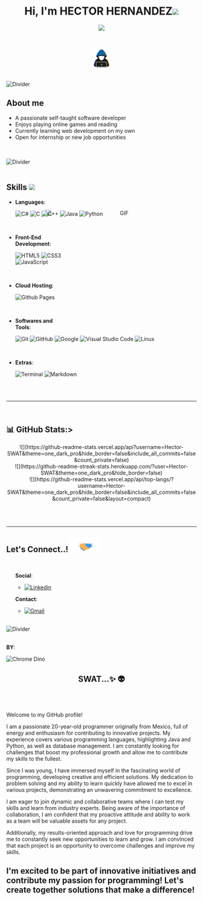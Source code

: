 <!DOCTYPE html>
<html lang="en">
<head>
  <meta charset="UTF-8">
  <meta http-equiv="X-UA-Compatible" content="IE=edge">
  <meta name="viewport" content="width=device-width, initial-scale=1.0">
  <link rel="stylesheet" href="https://img.shields.io/badge/markdown-%23000000.svg?style=for-the-badge&logo=markdown&logoColor=white">
</head>
<body>

<h1 align="center"><b>Hi, I'm HECTOR HERNANDEZ</b><img src="https://media.giphy.com/media/hvRJCLFzcasrR4ia7z/giphy.gif" width="35"></h1>
<!--  -->
<p align="center">
  <a href="https://github.com/DenverCoder1/readme-typing-svg">
    <img src="https://readme-typing-svg.herokuapp.com?font=Monaco&color=%23800080&size=22&center=true&vCenter=true&width=380&height=40&lines=Hola+soy+Hector">
  </a>
</p>

<br>

<p align="center">
  <img src="https://github.com/0xAbdulKhalid/0xAbdulKhalid/raw/main/assets/mdImages/about_me.gif" width="50" alt="Profile Picture">
</p>

<br>
<img src="https://user-images.githubusercontent.com/73097560/115834477-dbab4500-a447-11eb-908a-139a6edaec5c.gif" alt="Divider">
<br>

<h2>About me</h2>

- A passionate self-taught software developer
- Enjoys playing online games and reading
- Currently learning web development on my own
- Open for internship or new job opportunities

<br><br>
<img src="https://user-images.githubusercontent.com/73097560/115834477-dbab4500-a447-11eb-908a-139a6edaec5c.gif" alt="Divider">
<br><br>

<h2>Skills <img src="https://media2.giphy.com/media/QssGEmpkyEOhBCb7e1/giphy.gif?cid=ecf05e47a0n3gi1bfqntqmob8g9aid1oyj2wr3ds3mg700bl&rid=giphy.gif" width="25"></h2>

<p align="center">

- **Languages**:

    ![C#](https://img.shields.io/badge/C%23-239120?style=for-the-badge&logo=c-sharp&logoColor=white)
    ![C](https://img.shields.io/badge/C%20-%232370ED.svg?style=for-the-badge&logo=c&logoColor=white)
    ![C++](https://img.shields.io/badge/C++%20-%2300599C.svg?style=for-the-badge&logo=c%2B%2B&logoColor=white)
    ![Java](https://img.shields.io/badge/Java-ED8B00?style=for-the-badge&logo=openjdk&logoColor=white)
    ![Python](https://img.shields.io/badge/Python%20-%2314354C.svg?style=for-the-badge&logo=python&logoColor=white)

<br>   
<a target="_blank" align="center">
  <img align="right" style="margin-top: -50px; margin-left: -50px;" height="300" width="400" alt="GIF" src="https://media.giphy.com/media/SWoSkN6DxTszqIKEqv/giphy.gif">
</a>

- **Front-End Development**:

   ![HTML5](https://img.shields.io/badge/HTML5%20-%23E34F26.svg?style=for-the-badge&logo=html5&logoColor=white)
   ![CSS3](https://img.shields.io/badge/CSS%20-%231572B6.svg?style=for-the-badge&logo=css3&logoColor=white)
   ![JavaScript](https://img.shields.io/badge/JavaScript%20-%23F7DF1E.svg?style=for-the-badge&logo=javascript&logoColor=black)

<br>

- **Cloud Hosting**:

    ![Github Pages](https://img.shields.io/badge/GitHub%20Pages-%23327FC7.svg?style=for-the-badge&logo=github&logoColor=white)
    
<br>

- **Softwares and Tools**:

    ![Git](https://img.shields.io/badge/git-%23F05033.svg?style=for-the-badge&logo=git&logoColor=white)
    ![GitHub](https://img.shields.io/badge/github-%23121011.svg?style=for-the-badge&logo=github&logoColor=white)
    ![Google](https://img.shields.io/badge/google-%234285F4.svg?style=for-the-badge&logo=google&logoColor=white)
    ![Visual Studio Code](https://img.shields.io/badge/Visual%20Studio%20Code-0078d7.svg?style=for-the-badge&logo=visual-studio-code&logoColor=white)
    ![Linux](https://img.shields.io/badge/Linux-FCC624?style=for-the-badge&logo=linux&logoColor=black) 

<br>

- **Extras**:

    ![Terminal](https://img.shields.io/badge/Terminal-%23054020?style=for-the-badge&logo=gnu-bash&logoColor=white)
    ![Markdown](https://img.shields.io/badge/markdown-%23000000.svg?style=for-the-badge&logo=markdown&logoColor=white)   

</p>

<br>
<br>

-----

<br>

<h2>📊 GitHub Stats:></h2>

<div align="center">

<a>
![](https://github-readme-stats.vercel.app/api?username=Hector-SWAT&theme=one_dark_pro&hide_border=false&include_all_commits=false&count_private=false)<br/>
![](https://github-readme-streak-stats.herokuapp.com/?user=Hector-SWAT&theme=one_dark_pro&hide_border=false)<br/>
![](https://github-readme-stats.vercel.app/api/top-langs/?username=Hector-SWAT&theme=one_dark_pro&hide_border=false&include_all_commits=false&count_private=false&layout=compact)

</a>

</div>

<br>
<br>
<br>

-----

<h2>Let's Connect..! <img src="https://github.com/0xAbdulKhalid/0xAbdulKhalid/raw/main/assets/mdImages/handshake.gif" width ="80"></h2>

<div align='left'>
<ul>
<br>

**Social**:

- [![Linkedin](https://img.shields.io/badge/LinkedIn-0077B5?style=for-the-badge&logo=linkedin&logoColor=white)](https://www.linkedin.com/in/hector-hernandez-7638a9264)

**Contact**:

- [![Gmail](https://img.shields.io/badge/Gmail-D14836?style=for-the-badge&logo=gmail&logoColor=white)](mailto:hectorhernadez51@gmail.com)
</ul>
</div>

<br>
<img src="https://user-images.githubusercontent.com/73097560/115834477-dbab4500-a447-11eb-908a-139a6edaec5c.gif" alt="Divider">
<br>
<br>

**BY**:

![Chrome Dino](https://mir-s3-cdn-cf.behance.net/project_modules/max_1200/4ff07986208593.5d9a654e92f36.gif)
</div>
<div align='center'>

## SWAT...✨ :alien:

</div>
<br>
<br>


Welcome to my GitHub profile!

I am a passionate 20-year-old programmer originally from Mexico, full of energy and enthusiasm for contributing to innovative projects. My experience covers various programming languages, highlighting Java and Python, as well as database management. I am constantly looking for challenges that boost my professional growth and allow me to contribute my skills to the fullest.

Since I was young, I have immersed myself in the fascinating world of programming, developing creative and efficient solutions. My dedication to problem solving and my ability to learn quickly have allowed me to excel in various projects, demonstrating an unwavering commitment to excellence.

I am eager to join dynamic and collaborative teams where I can test my skills and learn from industry experts. Being aware of the importance of collaboration, I am confident that my proactive attitude and ability to work as a team will be valuable assets for any project.

Additionally, my results-oriented approach and love for programming drive me to constantly seek new opportunities to learn and grow. I am convinced that each project is an opportunity to overcome challenges and improve my skills.

I'm excited to be part of innovative initiatives and contribute my passion for programming! Let's create together solutions that make a difference!
---

<br>
</body>
</html>
